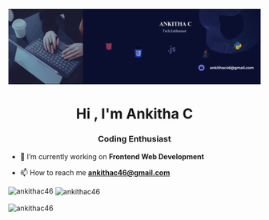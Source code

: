 ![logo](https://github.com/AnkithaC46/AnkithaC46/blob/main/Navy%20Geometric%20Technology%20LinkedIn%20Banner%20(2).png)
<h1 align="center">Hi , I'm Ankitha C</h1>
<h3 align="center">Coding Enthusiast</h3>


- 🔭 I’m currently working on **Frontend Web Development**



- 📫 How to reach me **ankithac46@gmail.com**


<p><img align="left" src="https://github-readme-stats.vercel.app/api/top-langs?username=ankithac46&show_icons=true&locale=en&layout=compact" alt="ankithac46" /></p>

<p>&nbsp;<img align="center" src="https://github-readme-stats.vercel.app/api?username=ankithac46&show_icons=true&locale=en" alt="ankithac46" /></p>

<p><img align="center" src="https://github-readme-streak-stats.herokuapp.com/?user=ankithac46&" alt="ankithac46" /></p>
